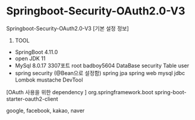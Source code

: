 # Springboot-Security-OAuth2.0-V3
Springboot-Security-OAuth2.0-V3
[기본 설정 정보]
1. TOOL 
- SpringBoot 4.11.0
- open JDK 11
- MySql 8.0.17 3307포트
   root
   badboy5604
   DataBase security 
   Table user
- spring security (@Bean으로 설정함)
  spring jpa
  spring web
  mysql jdbc
  Lombok
  mustache
  DevTool 

[OAuth 사용을 위한 dependency  ]
<dependency>
<groupId>org.springframework.boot</groupId>
<artifactId>spring-boot-starter-oauth2-client</artifactId>
</dependency>

google, facebook, kakao, naver
